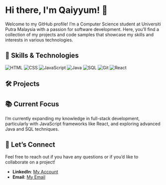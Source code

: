 # Hi there, I'm Qaiyyum! 👋
Welcome to my GitHub profile! I’m a Computer Science student at Universiti Putra Malaysia with a passion for software development. Here, you’ll find a collection of my projects and code samples that showcase my skills and interests in various technologies.

## 🚀 Skills & Technologies
![HTML](https://img.shields.io/badge/HTML-%23e34f26.svg?style=flat&logo=html5&logoColor=white)
![CSS](https://img.shields.io/badge/CSS-%231572b6.svg?style=flat&logo=css3&logoColor=white)
![JavaScript](https://img.shields.io/badge/JavaScript-%23f7df1c.svg?style=flat&logo=javascript&logoColor=black)
![Java](https://img.shields.io/badge/Java-%23ff3d00.svg?style=flat&logo=java&logoColor=white)
![SQL](https://img.shields.io/badge/SQL-%2300f.svg?style=flat&logo=sqlite&logoColor=white)
![Git](https://img.shields.io/badge/Git-%23f1502f.svg?style=flat&logo=git&logoColor=white)
![React](https://img.shields.io/badge/React-%2361dafb.svg?style=flat&logo=react&logoColor=black)

## 🛠️ Projects

## 📚 Current Focus
I’m currently expanding my knowledge in full-stack development, particularly with JavaScript frameworks like React, and exploring advanced Java and SQL techniques.

## 🤝 Let’s Connect
Feel free to reach out if you have any questions or if you’d like to collaborate on a project!
- **LinkedIn**: [My Account](https://www.linkedin.com/in/qaiyyum-kamal)
- **Email**: [My Email](mailto:qaiyyumkamal047@gmail.com)
